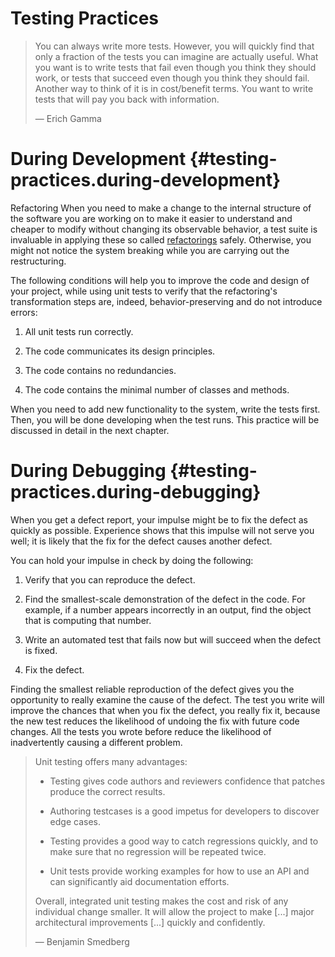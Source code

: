 Testing Practices
=================

> You can always write more tests. However, you will quickly find that
> only a fraction of the tests you can imagine are actually useful. What
> you want is to write tests that fail even though you think they should
> work, or tests that succeed even though you think they should fail.
> Another way to think of it is in cost/benefit terms. You want to write
> tests that will pay you back with information.
>
> — Erich Gamma

During Development {#testing-practices.during-development}
==================

Refactoring When you need to make a change to the internal structure of
the software you are working on to make it easier to understand and
cheaper to modify without changing its observable behavior, a test suite
is invaluable in applying these so called
[refactorings](http://martinfowler.com/bliki/DefinitionOfRefactoring.html)
safely. Otherwise, you might not notice the system breaking while you
are carrying out the restructuring.

The following conditions will help you to improve the code and design of
your project, while using unit tests to verify that the refactoring's
transformation steps are, indeed, behavior-preserving and do not
introduce errors:

1.  All unit tests run correctly.

2.  The code communicates its design principles.

3.  The code contains no redundancies.

4.  The code contains the minimal number of classes and methods.

When you need to add new functionality to the system, write the tests
first. Then, you will be done developing when the test runs. This
practice will be discussed in detail in the next chapter.

During Debugging {#testing-practices.during-debugging}
================

When you get a defect report, your impulse might be to fix the defect as
quickly as possible. Experience shows that this impulse will not serve
you well; it is likely that the fix for the defect causes another
defect.

You can hold your impulse in check by doing the following:

1.  Verify that you can reproduce the defect.

2.  Find the smallest-scale demonstration of the defect in the code. For
    example, if a number appears incorrectly in an output, find the
    object that is computing that number.

3.  Write an automated test that fails now but will succeed when the
    defect is fixed.

4.  Fix the defect.

Finding the smallest reliable reproduction of the defect gives you the
opportunity to really examine the cause of the defect. The test you
write will improve the chances that when you fix the defect, you really
fix it, because the new test reduces the likelihood of undoing the fix
with future code changes. All the tests you wrote before reduce the
likelihood of inadvertently causing a different problem.

> Unit testing offers many advantages:
>
> -   Testing gives code authors and reviewers confidence that patches
>     produce the correct results.
>
> -   Authoring testcases is a good impetus for developers to discover
>     edge cases.
>
> -   Testing provides a good way to catch regressions quickly, and to
>     make sure that no regression will be repeated twice.
>
> -   Unit tests provide working examples for how to use an API and can
>     significantly aid documentation efforts.
>
> Overall, integrated unit testing makes the cost and risk of any
> individual change smaller. It will allow the project to make [...]
> major architectural improvements [...] quickly and confidently.
>
> — Benjamin Smedberg

